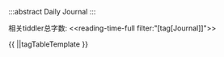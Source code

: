 :::abstract
Daily Journal
:::

相关tiddler总字数: <<reading-time-full filter:"[tag[Journal]]">>


{{ ||tagTableTemplate }}